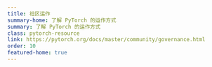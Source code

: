 ```yaml
---
title: 社区运作
summary-home: 了解 PyTorch 的运作方式
summary: 了解 PyTorch 的运作方式
class: pytorch-resource
link: https://pytorch.org/docs/master/community/governance.html
order: 10
featured-home: true
---
```

